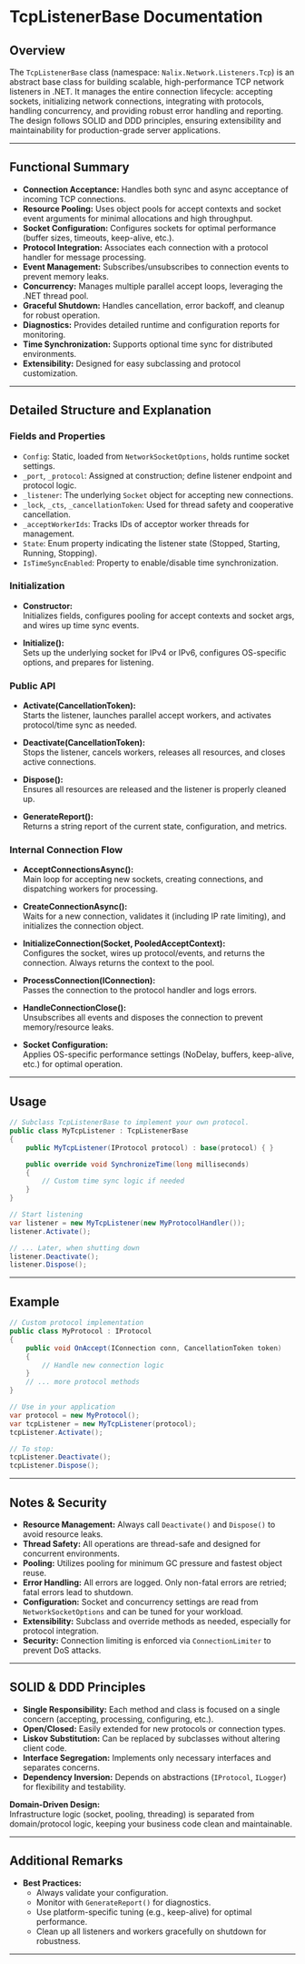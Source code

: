 # TcpListenerBase Documentation

## Overview

The `TcpListenerBase` class (namespace: `Nalix.Network.Listeners.Tcp`) is an abstract base class for building scalable, high-performance TCP network listeners in .NET. It manages the entire connection lifecycle: accepting sockets, initializing network connections, integrating with protocols, handling concurrency, and providing robust error handling and reporting. The design follows SOLID and DDD principles, ensuring extensibility and maintainability for production-grade server applications.

---

## Functional Summary

- **Connection Acceptance:** Handles both sync and async acceptance of incoming TCP connections.
- **Resource Pooling:** Uses object pools for accept contexts and socket event arguments for minimal allocations and high throughput.
- **Socket Configuration:** Configures sockets for optimal performance (buffer sizes, timeouts, keep-alive, etc.).
- **Protocol Integration:** Associates each connection with a protocol handler for message processing.
- **Event Management:** Subscribes/unsubscribes to connection events to prevent memory leaks.
- **Concurrency:** Manages multiple parallel accept loops, leveraging the .NET thread pool.
- **Graceful Shutdown:** Handles cancellation, error backoff, and cleanup for robust operation.
- **Diagnostics:** Provides detailed runtime and configuration reports for monitoring.
- **Time Synchronization:** Supports optional time sync for distributed environments.
- **Extensibility:** Designed for easy subclassing and protocol customization.

---

## Detailed Structure and Explanation

### Fields and Properties

- `Config`: Static, loaded from `NetworkSocketOptions`, holds runtime socket settings.
- `_port`, `_protocol`: Assigned at construction; define listener endpoint and protocol logic.
- `_listener`: The underlying `Socket` object for accepting new connections.
- `_lock`, `_cts`, `_cancellationToken`: Used for thread safety and cooperative cancellation.
- `_acceptWorkerIds`: Tracks IDs of acceptor worker threads for management.
- `State`: Enum property indicating the listener state (Stopped, Starting, Running, Stopping).
- `IsTimeSyncEnabled`: Property to enable/disable time synchronization.

### Initialization

- **Constructor:**  
  Initializes fields, configures pooling for accept contexts and socket args, and wires up time sync events.

- **Initialize():**  
  Sets up the underlying socket for IPv4 or IPv6, configures OS-specific options, and prepares for listening.

### Public API

- **Activate(CancellationToken):**  
  Starts the listener, launches parallel accept workers, and activates protocol/time sync as needed.

- **Deactivate(CancellationToken):**  
  Stops the listener, cancels workers, releases all resources, and closes active connections.

- **Dispose():**  
  Ensures all resources are released and the listener is properly cleaned up.

- **GenerateReport():**  
  Returns a string report of the current state, configuration, and metrics.

### Internal Connection Flow

- **AcceptConnectionsAsync():**  
  Main loop for accepting new sockets, creating connections, and dispatching workers for processing.

- **CreateConnectionAsync():**  
  Waits for a new connection, validates it (including IP rate limiting), and initializes the connection object.

- **InitializeConnection(Socket, PooledAcceptContext):**  
  Configures the socket, wires up protocol/events, and returns the connection. Always returns the context to the pool.

- **ProcessConnection(IConnection):**  
  Passes the connection to the protocol handler and logs errors.

- **HandleConnectionClose():**  
  Unsubscribes all events and disposes the connection to prevent memory/resource leaks.

- **Socket Configuration:**  
  Applies OS-specific performance settings (NoDelay, buffers, keep-alive, etc.) for optimal operation.

---

## Usage

```csharp
// Subclass TcpListenerBase to implement your own protocol.
public class MyTcpListener : TcpListenerBase
{
    public MyTcpListener(IProtocol protocol) : base(protocol) { }

    public override void SynchronizeTime(long milliseconds)
    {
        // Custom time sync logic if needed
    }
}

// Start listening
var listener = new MyTcpListener(new MyProtocolHandler());
listener.Activate();

// ... Later, when shutting down
listener.Deactivate();
listener.Dispose();
```

---

## Example

```csharp
// Custom protocol implementation
public class MyProtocol : IProtocol
{
    public void OnAccept(IConnection conn, CancellationToken token)
    {
        // Handle new connection logic
    }
    // ... more protocol methods
}

// Use in your application
var protocol = new MyProtocol();
var tcpListener = new MyTcpListener(protocol);
tcpListener.Activate();

// To stop:
tcpListener.Deactivate();
tcpListener.Dispose();
```

---

## Notes & Security

- **Resource Management:** Always call `Deactivate()` and `Dispose()` to avoid resource leaks.
- **Thread Safety:** All operations are thread-safe and designed for concurrent environments.
- **Pooling:** Utilizes pooling for minimum GC pressure and fastest object reuse.
- **Error Handling:** All errors are logged. Only non-fatal errors are retried; fatal errors lead to shutdown.
- **Configuration:** Socket and concurrency settings are read from `NetworkSocketOptions` and can be tuned for your workload.
- **Extensibility:** Subclass and override methods as needed, especially for protocol integration.
- **Security:** Connection limiting is enforced via `ConnectionLimiter` to prevent DoS attacks.

---

## SOLID & DDD Principles

- **Single Responsibility:** Each method and class is focused on a single concern (accepting, processing, configuring, etc.).
- **Open/Closed:** Easily extended for new protocols or connection types.
- **Liskov Substitution:** Can be replaced by subclasses without altering client code.
- **Interface Segregation:** Implements only necessary interfaces and separates concerns.
- **Dependency Inversion:** Depends on abstractions (`IProtocol`, `ILogger`) for flexibility and testability.

**Domain-Driven Design:**  
Infrastructure logic (socket, pooling, threading) is separated from domain/protocol logic, keeping your business code clean and maintainable.

---

## Additional Remarks

- **Best Practices:**  
  - Always validate your configuration.
  - Monitor with `GenerateReport()` for diagnostics.
  - Use platform-specific tuning (e.g., keep-alive) for optimal performance.
  - Clean up all listeners and workers gracefully on shutdown for robustness.

---
